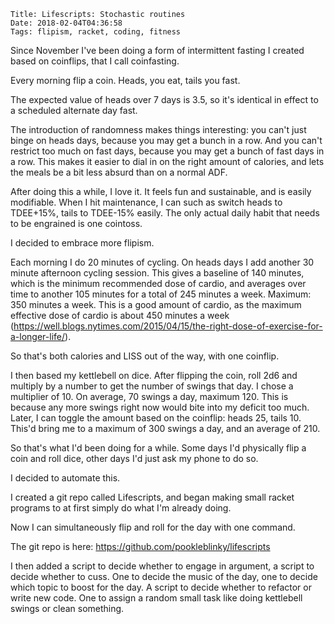     Title: Lifescripts: Stochastic routines
    Date: 2018-02-04T04:36:58
    Tags: flipism, racket, coding, fitness
Since November I've been doing a form of intermittent fasting I
created based on coinflips, that I call coinfasting.

Every morning flip a coin. Heads, you eat, tails you fast.

The expected value of heads over 7 days is 3.5, so it's identical in
effect to a scheduled alternate day fast.

The introduction of randomness makes things interesting: you can't
just binge on heads days, because you may get a bunch in a row. And
you can't restrict too much on fast days, because you may get a bunch
of fast days in a row. This makes it easier to dial in on the right
amount of calories, and lets the meals be a bit less absurd than on a
normal ADF.

After doing this a while, I love it. It feels fun and sustainable, and
is easily modifiable. When I hit maintenance, I can such as switch
heads to TDEE+15%, tails to TDEE-15% easily. The only actual daily
habit that needs to be engrained is one cointoss.

I decided to embrace more flipism.

Each morning I do 20 minutes of cycling. On heads days I add another
30 minute afternoon cycling session. This gives a baseline of 140
minutes, which is the minimum recommended dose of cardio, and averages
over time to another 105 minutes for a total of 245 minutes a
week. Maximum: 350 minutes a week. This is a good amount of cardio, as
the maximum effective dose of cardio is about 450 minutes a week
(https://well.blogs.nytimes.com/2015/04/15/the-right-dose-of-exercise-for-a-longer-life/).

So that's both calories and LISS out of the way, with one coinflip.

I then based my kettlebell on dice. After flipping the coin, roll 2d6
and multiply by a number to get the number of swings that day. I chose
a multiplier of 10. On average, 70 swings a day, maximum 120. This is
because any more swings right now would bite into my deficit too
much. Later, I can toggle the amount based on the coinflip: heads 25,
tails 10. This'd bring me to a maximum of 300 swings a day, and an
average of 210.

So that's what I'd been doing for a while. Some days I'd physically
flip a coin and roll dice, other days I'd just ask my phone to do so.

I decided to automate this.

I created a git repo called Lifescripts, and began making small racket
programs to at first simply do what I'm already doing.

Now I can simultaneously flip and roll for the day with one command.

The git repo is here: https://github.com/pookleblinky/lifescripts

I then added a script to decide whether to engage in argument, a
script to decide whether to cuss. One to decide the music of the day,
one to decide which topic to boost for the day. A script to decide
whether to refactor or write new code. One to assign a random small
task like doing kettlebell swings or clean something.
